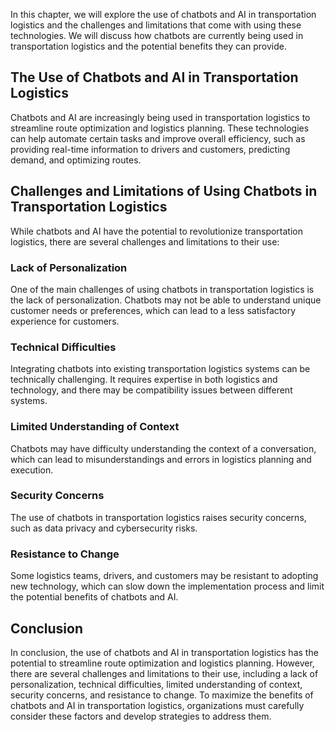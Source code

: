 

In this chapter, we will explore the use of chatbots and AI in transportation logistics and the challenges and limitations that come with using these technologies. We will discuss how chatbots are currently being used in transportation logistics and the potential benefits they can provide.

The Use of Chatbots and AI in Transportation Logistics
------------------------------------------------------

Chatbots and AI are increasingly being used in transportation logistics to streamline route optimization and logistics planning. These technologies can help automate certain tasks and improve overall efficiency, such as providing real-time information to drivers and customers, predicting demand, and optimizing routes.

Challenges and Limitations of Using Chatbots in Transportation Logistics
------------------------------------------------------------------------

While chatbots and AI have the potential to revolutionize transportation logistics, there are several challenges and limitations to their use:

### Lack of Personalization

One of the main challenges of using chatbots in transportation logistics is the lack of personalization. Chatbots may not be able to understand unique customer needs or preferences, which can lead to a less satisfactory experience for customers.

### Technical Difficulties

Integrating chatbots into existing transportation logistics systems can be technically challenging. It requires expertise in both logistics and technology, and there may be compatibility issues between different systems.

### Limited Understanding of Context

Chatbots may have difficulty understanding the context of a conversation, which can lead to misunderstandings and errors in logistics planning and execution.

### Security Concerns

The use of chatbots in transportation logistics raises security concerns, such as data privacy and cybersecurity risks.

### Resistance to Change

Some logistics teams, drivers, and customers may be resistant to adopting new technology, which can slow down the implementation process and limit the potential benefits of chatbots and AI.

Conclusion
----------

In conclusion, the use of chatbots and AI in transportation logistics has the potential to streamline route optimization and logistics planning. However, there are several challenges and limitations to their use, including a lack of personalization, technical difficulties, limited understanding of context, security concerns, and resistance to change. To maximize the benefits of chatbots and AI in transportation logistics, organizations must carefully consider these factors and develop strategies to address them.
